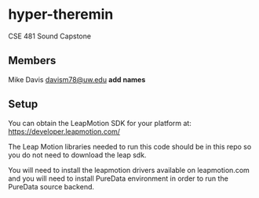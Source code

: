 hyper-theremin
==============

CSE 481 Sound Capstone

Members
-------
Mike Davis davism78@uw.edu
**add names**

Setup
-----
You can obtain the LeapMotion SDK for your platform at: https://developer.leapmotion.com/

The Leap Motion libraries needed to run this code should be in this repo so you do not need
to download the leap sdk.

You will need to install the leapmotion drivers available on leapmotion.com and you will need to install
PureData environment in order to run the PureData source backend.
